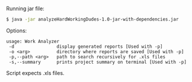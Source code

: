 Running jar file:
```sh
$ java -jar analyzeHardWorkingDudes-1.0-jar-with-dependencies.jar
```

Options:
```
usage: Work Analyzer
 -d                display generated reports [Used with -p]
 -o <arg>          directory where reports are saved [Used with -p]
 -p,--path <arg>   path to search recursively for .xls files
 -s,--summary      prints project summary on terminal [Used with -p]

```

Script expects .xls files.
